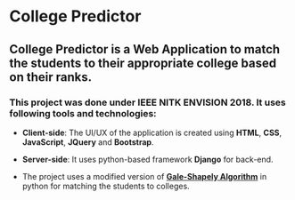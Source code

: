 # College Predictor

## College Predictor is a Web Application to match the students to their appropriate college based on their ranks.

### This project was done under IEEE NITK ENVISION 2018. It uses following tools and technologies:
* **Client-side**: The UI/UX of the application is created using **HTML**, **CSS**, **JavaScript**, **JQuery** and **Bootstrap**. 

* **Server-side**: It uses python-based framework **Django** for back-end.

* The project uses a modified version of [**Gale-Shapely Algorithm**](http://www.eecs.harvard.edu/cs286r/courses/fall09/papers/galeshapley.pdf) in python for matching the students to colleges.
